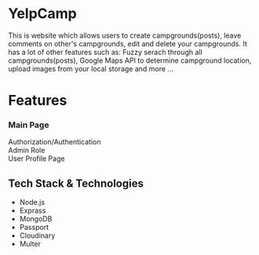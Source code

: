 # YelpCamp
This is website which allows users to create campgrounds(posts), leave comments on other's campgrounds, edit and delete your campgrounds. It has a lot of other features such as: Fuzzy serach through all campgrounds(posts), Google Maps API to determine campground location, upload images from your local storage and more ...

# Features

### Main Page

Authorization/Authentication  
Admin Role  
User Profile Page

## Tech Stack & Technologies
* Node.js
* Exprass
* MongoDB
* Passport
* Cloudinary
* Multer
